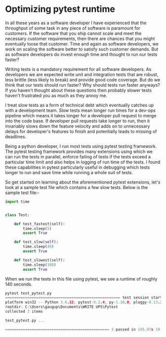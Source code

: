 # Optimizing pytest runtime

In all these years as a software developer I have experienced that the throughput of some task in any piece of software is paramount for customers. If the software that you ship cannot scale and meet the necessary customer requirements, then there are chances that you might eventually loose that customer. Time and again as software developers, we work on scaling the software better to satisfy such customer demands. But as software developers do invest enough time and thought to run our tests faster?

Writing tests is a mandatory requirement for all software developers. As developers we are expected write unit and integration tests that are robust, less brittle (less likely to break) and provide good code coverage. But do we think that our tests should run faster? Why should tests run faster anyways? If you haven't thought about these questions then probably slower tests haven't frustrated you as much as they annoy me. 

I treat slow tests as a form of technical debt which eventually catches up with a development team. Slow tests mean longer run times for a dev-ops pipeline which means it takes longer for a developer pull request to merge into the code base. If developer pull requests take longer to run, then it invariably slows down the feature velocity and adds on to unnecessary delays for developer's features to finish and potentially leads to missing of deadlines.

Being a python developer, I run most tests using pytest testing framework. The pytest testing framework provides many extensions using which we can run the tests in parallel, enforce failing of tests if the tests exceed a particular time limit and also helps in logging of run time of the tests. I found these capabilities in pytest particularly useful in debugging which tests longer to run and save time while running a whole suit of tests. 

So get started on learning about the aforementioned  pytest extensions, let's look at a sample test file which contains a few slow tests. Below is the sample test file:-
```python
import time


class Test:

    def test_fastest(self):
        time.sleep(5)
        assert True

    def test_slow(self):
        time.sleep(40)
        assert True

    def test_slowest(self):
        time.sleep(100)
        assert True

```

When we run the tests in this file using pytest, we see a runtime of roughly 140 seconds.

```c
pytest test_pytest.py
==================================================== test session starts ====================================================
platform win32 -- Python 3.6.12, pytest-6.2.4, py-1.10.0, pluggy-0.13.1
rootdir: C:\Users\gaugup\Documents\WRITE UPS\Pytest
collected 3 items

test_pytest.py ...                                                                                                     [100%]

=============================================== 3 passed in 145.07s (0:02:25) ===============================================

```



